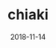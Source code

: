 ---
title: 'chiaki'
date: 2018-11-14
uploadDate: 2024-01-30
image: {
    src: "./chiaki.png",
    alt: "chiaki in black and white, floating on a black background.
    ",
}
thumb: {
    src: "./chiaki_thumb.png",
    alt: "chiaki thumbnail"
}
desc: 'chiaki from super danganronpa 2.'
tags: ["super danganronpa 2", "chiaki nanami", "fanart", "digital"]
medium: 'ms paint'
icons: ["fa-circles-overlap"]
original: false
gallery: false
Nsfw: false
Dd: false
---